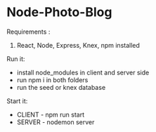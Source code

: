 # Node-Photo-Blog

Requirements :

1. React, Node, Express, Knex, npm installed

Run it:

- install node_modules in client and server side
- run npm i in both folders 
- run the seed or knex database

Start it:

- CLIENT - npm run start
- SERVER - nodemon server
